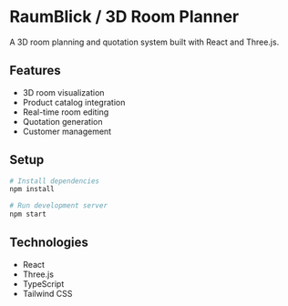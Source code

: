# RaumBlick / 3D Room Planner

A 3D room planning and quotation system built with React and Three.js.

## Features

- 3D room visualization
- Product catalog integration
- Real-time room editing
- Quotation generation
- Customer management

## Setup

```bash
# Install dependencies
npm install

# Run development server
npm start
```

## Technologies

- React
- Three.js
- TypeScript
- Tailwind CSS
